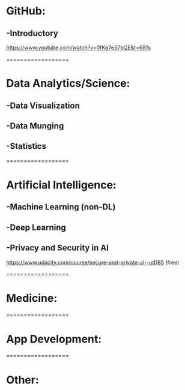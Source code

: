 # GitHub:

## -Introductory
https://www.youtube.com/watch?v=0fKg7e37bQE&t=681s

==================
# Data Analytics/Science:

## -Data Visualization

## -Data Munging

## -Statistics

==================
# Artificial Intelligence:

## -Machine Learning (non-DL)

## -Deep Learning

## -Privacy and Security in AI
https://www.udacity.com/course/secure-and-private-ai--ud185 (free)

==================
# Medicine:

==================
# App Development:

==================
# Other:
